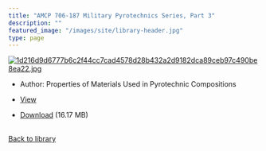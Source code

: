 ```yaml
---
title: "AMCP 706-187 Military Pyrotechnics Series, Part 3"
description: ""
featured_image: "/images/site/library-header.jpg"
type: page
---
```


<a href="https://drive.google.com/file/d/1ppuc4tIeyal-YsQCLk2QqwoU9bbOGMn4/view" target="_blank">![1d216d9d6777b6c2f44cc7cad4578d28b432a2d9182dca89ceb97c490be8ea22.jpg](/images/library/1d216d9d6777b6c2f44cc7cad4578d28b432a2d9182dca89ceb97c490be8ea22.jpg)</a>
* Author: Properties of Materials Used in Pyrotechnic Compositions
* <a href="https://drive.google.com/file/d/1ppuc4tIeyal-YsQCLk2QqwoU9bbOGMn4/view" target="_blank">View</a>

* [Download](https://drive.google.com/uc?export=download&id=1ppuc4tIeyal-YsQCLk2QqwoU9bbOGMn4) (16.17 MB)

<br />[Back to library](/library/)
